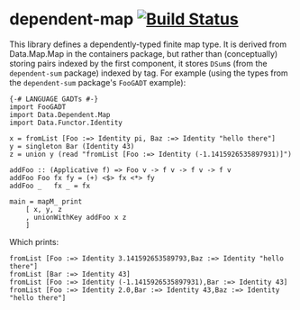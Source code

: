 dependent-map [![Build Status](https://travis-ci.org/mokus0/dependent-map.svg)](https://travis-ci.org/mokus0/dependent-map)
==============

This library defines a dependently-typed finite map type.  It is derived from Data.Map.Map in the containers package, but rather than (conceptually) storing pairs indexed by the first component, it stores `DSum`s (from the `dependent-sum` package) indexed by tag.  For example (using the types from the `dependent-sum` package's `FooGADT` example):


    {-# LANGUAGE GADTs #-}
    import FooGADT
    import Data.Dependent.Map
    import Data.Functor.Identity

    x = fromList [Foo :=> Identity pi, Baz :=> Identity "hello there"]
    y = singleton Bar (Identity 43)
    z = union y (read "fromList [Foo :=> Identity (-1.1415926535897931)]")

    addFoo :: (Applicative f) => Foo v -> f v -> f v -> f v
    addFoo Foo fx fy = (+) <$> fx <*> fy
    addFoo _   fx _ = fx

    main = mapM_ print
        [ x, y, z
        , unionWithKey addFoo x z
        ]

Which prints:

    fromList [Foo :=> Identity 3.141592653589793,Baz :=> Identity "hello there"]
    fromList [Bar :=> Identity 43]
    fromList [Foo :=> Identity (-1.1415926535897931),Bar :=> Identity 43]
    fromList [Foo :=> Identity 2.0,Bar :=> Identity 43,Baz :=> Identity "hello there"]
